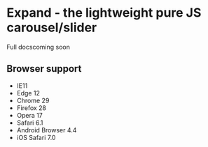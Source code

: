 # Expand - the lightweight pure JS carousel/slider

Full docscoming soon


## Browser support

- IE11
- Edge 12
- Chrome 29
- Firefox 28
- Opera 17
- Safari 6.1
- Android Browser 4.4
- iOS Safari 7.0
